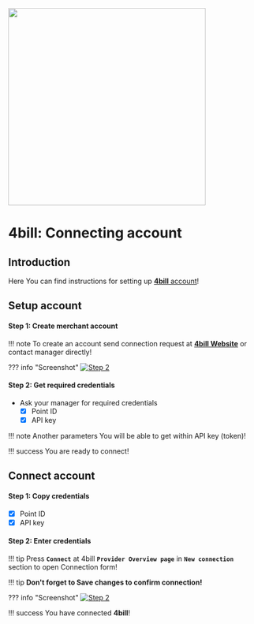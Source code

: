 <img src="https://static.openfintech.io/payment_providers/4bill/logo.svg?w=400" width="400px" >

# 4bill: Connecting account

## Introduction

Here You can find  instructions for setting up <a href="https://4bill.io/" target="_blank" rel="noopener">**4bill** account</a>!

## Setup account

#### Step 1: Create merchant account

!!! note
    To create an account send connection request at <a href="https://4bill.io/" target="_blank" rel="noopener">**4bill Website**</a> or contact manager directly!

??? info "Screenshot"
    [![Step 2](images/4bill-step1.png)](images/4bill-step1.png)

#### Step 2: Get required credentials

- Ask your manager for required credentials
    - [x] Point ID
    - [x] API key

!!! note
    Another parameters You will be able to get within API key (token)! 

!!! success
    You are ready to connect!
    
## Connect account

#### Step 1: Copy credentials

- [x] Point ID
- [x] API key

#### Step 2: Enter credentials

!!! tip
    Press **```Connect```** at 4bill **```Provider Overview page```** in **```New connection```** section to open Connection form!

!!! tip
    **Don't forget to Save changes to confirm connection!**

??? info "Screenshot"
    [![Step 2](images/4bill-step_connect.png)](images/4bill-step_connect.png)
    

!!! success
    You have connected **4bill**!